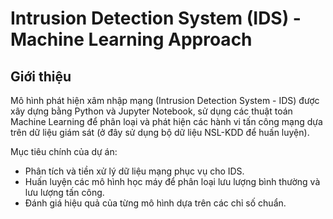 # Intrusion Detection System (IDS) - Machine Learning Approach

## Giới thiệu
Mô hình phát hiện xâm nhập mạng (Intrusion Detection System - IDS) được xây dựng bằng Python và Jupyter Notebook, sử dụng các thuật toán Machine Learning để phân loại và phát hiện các hành vi tấn công mạng dựa trên dữ liệu giám sát (ở đây sử dụng bộ dữ liệu NSL-KDD để huấn luyện).

Mục tiêu chính của dự án:
- Phân tích và tiền xử lý dữ liệu mạng phục vụ cho IDS.
- Huấn luyện các mô hình học máy để phân loại lưu lượng bình thường và lưu lượng tấn công.
- Đánh giá hiệu quả của từng mô hình dựa trên các chỉ số chuẩn.
